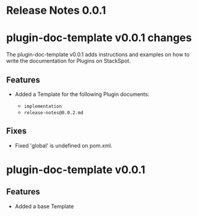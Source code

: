 # Release Notes 0.0.1


# plugin-doc-template v0.0.1 changes

The plugin-doc-template v0.0.1 adds instructions and examples on how to write the documentation for Plugins on StackSpot.

## Features

- Added a Template for the following Plugin documents:

  - `implementation`
  - `release-notes@0.0.2.md`

## Fixes

- Fixed 'global' is undefined on pom.xml.

# plugin-doc-template v0.0.1

## Features

- Added a base Template